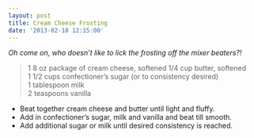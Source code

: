 ```yaml
---
layout: post
title: Cream Cheese Frosting
date: '2013-02-18 12:15:00'
---
```


*Oh come on, who doesn’t like to lick the frosting off the mixer beaters?!*

> 1 8 oz package of cream cheese, softened
> 1/4 cup butter, softened      
> 1 1/2 cups confectioner’s sugar (or to consistency desired)      
> 1 tablespoon milk      
> 2 teaspoons vanilla      

* Beat together cream cheese and butter until light and fluffy.
* Add in confectioner’s sugar, milk and vanilla and beat till smooth.
* Add additional sugar or milk until desired consistency is reached.